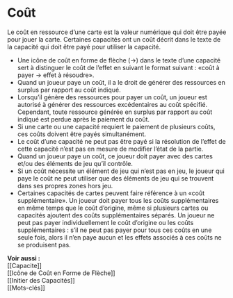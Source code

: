 # Coût
Le coût en ressource d’une carte est la valeur numérique qui doit être payée pour jouer la carte. Certaines capacités ont un coût décrit dans le texte de la capacité qui doit être payé pour utiliser la capacité.
- Une icône de coût en forme de flèche (→) dans le texte d’une capacité sert à distinguer le coût de l’effet en suivant le format suivant : «coût à payer → effet à résoudre».
- Quand un joueur paye un coût, il a le droit de générer des ressources en surplus par rapport au coût indiqué.
- Lorsqu’il génère des ressources pour payer un coût, un joueur est autorisé à générer des ressources excédentaires au coût spécifié. Cependant, toute ressource générée en surplus par rapport au coût indiqué est perdue après le paiement du coût.
- Si une carte ou une capacité requiert le paiement de plusieurs coûts, ces coûts doivent être payés simultanément.
- Le coût d’une capacité ne peut pas être payé si la résolution de l’effet de cette capacité n’est pas en mesure de modifier l’état de la partie.
- Quand un joueur paye un coût, ce joueur doit payer avec des cartes et/ou des éléments de jeu qu’il contrôle.
- Si un coût nécessite un élément de jeu qui n’est pas en jeu, le joueur qui paye le coût ne peut utiliser que des éléments de jeu qui se trouvent dans ses propres zones hors jeu.
- Certaines capacités de cartes peuvent faire référence à un «coût supplémentaire». Un joueur doit payer tous les coûts supplémentaires en même temps que le coût d’origine, même si plusieurs cartes ou capacités ajoutent des coûts supplémentaires séparés. Un joueur ne peut pas payer individuellement le coût d’origine ou les coûts supplémentaires : s’il ne peut pas payer pour tous ces coûts en une seule fois, alors il n’en paye aucun et les effets associés à ces coûts ne se produisent pas.

**Voir aussi :**  
[[Capacite]]  
[[Icône de Coût en Forme de Flèche]]  
[[Initier des Capacités]]  
[[Mots-clés]]